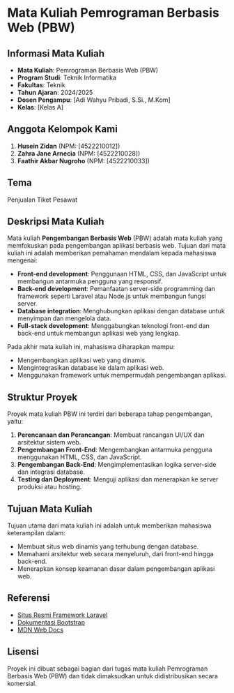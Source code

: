# Mata Kuliah Pemrograman Berbasis Web (PBW)

## Informasi Mata Kuliah

- **Mata Kuliah**: Pemrograman Berbasis Web (PBW)
- **Program Studi**: Teknik Informatika
- **Fakultas**: Teknik
- **Tahun Ajaran**: 2024/2025
- **Dosen Pengampu**: [Adi Wahyu Pribadi, S.Si., M.Kom]
- **Kelas**: [Kelas A]

## Anggota Kelompok Kami
1. **Husein Zidan** (NPM: [4522210012])
2. **Zahra Jane Arnecia** (NPM: [4522210028])
3. **Faathir Akbar Nugroho** (NPM: [4522210033])

## Tema
Penjualan Tiket Pesawat

## Deskripsi Mata Kuliah

Mata kuliah **Pengembangan Berbasis Web** (PBW) adalah mata kuliah yang memfokuskan pada pengembangan aplikasi berbasis web. Tujuan dari mata kuliah ini adalah memberikan pemahaman mendalam kepada mahasiswa mengenai:

- **Front-end development**: Penggunaan HTML, CSS, dan JavaScript untuk membangun antarmuka pengguna yang responsif.
- **Back-end development**: Pemanfaatan server-side programming dan framework seperti Laravel atau Node.js untuk membangun fungsi server.
- **Database integration**: Menghubungkan aplikasi dengan database untuk menyimpan dan mengelola data.
- **Full-stack development**: Menggabungkan teknologi front-end dan back-end untuk membangun aplikasi web yang lengkap.

Pada akhir mata kuliah ini, mahasiswa diharapkan mampu:
- Mengembangkan aplikasi web yang dinamis.
- Mengintegrasikan database ke dalam aplikasi web.
- Menggunakan framework untuk mempermudah pengembangan aplikasi.

## Struktur Proyek

Proyek mata kuliah PBW ini terdiri dari beberapa tahap pengembangan, yaitu:

1. **Perencanaan dan Perancangan**: Membuat rancangan UI/UX dan arsitektur sistem web.
2. **Pengembangan Front-End**: Mengembangkan antarmuka pengguna menggunakan HTML, CSS, dan JavaScript.
3. **Pengembangan Back-End**: Mengimplementasikan logika server-side dan integrasi database.
4. **Testing dan Deployment**: Menguji aplikasi dan menerapkan ke server produksi atau hosting.

## Tujuan Mata Kuliah

Tujuan utama dari mata kuliah ini adalah untuk memberikan mahasiswa keterampilan dalam:
- Membuat situs web dinamis yang terhubung dengan database.
- Memahami arsitektur web secara menyeluruh, dari front-end hingga back-end.
- Menerapkan konsep keamanan dasar dalam pengembangan aplikasi web.

## Referensi

- [Situs Resmi Framework Laravel](https://laravel.com)
- [Dokumentasi Bootstrap](https://getbootstrap.com)
- [MDN Web Docs](https://developer.mozilla.org/en-US/)

## Lisensi

Proyek ini dibuat sebagai bagian dari tugas mata kuliah Pemrograman Berbasis Web (PBW) dan tidak dimaksudkan untuk didistribusikan secara komersial.

